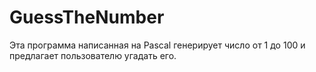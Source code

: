 # GuessTheNumber

Эта программа написанная на Pascal генерирует число от 1 до 100 и предлагает пользователю угадать его. 
